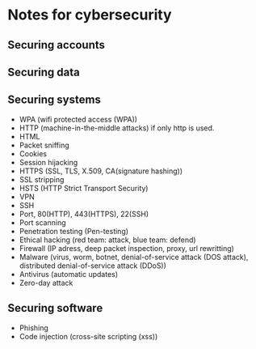 # Notes for cybersecurity

## Securing accounts

## Securing data

## Securing systems
- WPA (wifi protected access (WPA))
- HTTP (machine-in-the-middle attacks) if only http is used.
- HTML
- Packet sniffing
- Cookies
- Session hijacking
- HTTPS (SSL, TLS, X.509, CA(signature hashing))
- SSL stripping
- HSTS (HTTP Strict Transport Security)
- VPN
- SSH
- Port, 80(HTTP), 443(HTTPS), 22(SSH)
- Port scanning
- Penetration testing (Pen-testing)
- Ethical hacking (red team: attack, blue team: defend)
- Firewall (IP adress, deep packet inspection, proxy, url rewritting)
- Malware (virus, worm, botnet, denial-of-service attack (DOS attack), distributed denial-of-service attack (DDoS))
- Antivirus (automatic updates)
- Zero-day attack

## Securing software
- Phishing
- Code injection (cross-site scripting (xss))
